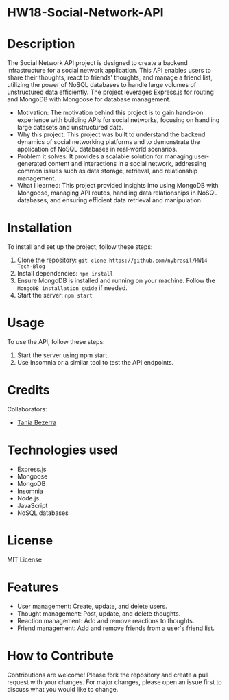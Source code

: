 # HW18-Social-Network-API

# Description

The Social Network API project is designed to create a backend infrastructure for a social network application. This API enables users to share their thoughts, react to friends' thoughts, and manage a friend list, utilizing the power of NoSQL databases to handle large volumes of unstructured data efficiently. The project leverages Express.js for routing and MongoDB with Mongoose for database management.

* Motivation: The motivation behind this project is to gain hands-on experience with building APIs for social networks, focusing on handling large datasets and unstructured data.
* Why this project: This project was built to understand the backend dynamics of social networking platforms and to demonstrate the application of NoSQL databases in real-world scenarios.
* Problem it solves: It provides a scalable solution for managing user-generated content and interactions in a social network, addressing common issues such as data storage, retrieval, and relationship management.
* What I learned: This project provided insights into using MongoDB with Mongoose, managing API routes, handling data relationships in NoSQL databases, and ensuring efficient data retrieval and manipulation.

# Installation

To install and set up the project, follow these steps:

1. Clone the repository: `git clone https://github.com/nybrasil/HW14-Tech-Blog`
2. Install dependencies: `npm install`
3. Ensure MongoDB is installed and running on your machine. Follow the `MongoDB installation guide` if needed.
4. Start the server: `npm start`

# Usage

To use the API, follow these steps:

1. Start the server using npm start.
2. Use Insomnia or a similar tool to test the API endpoints.

# Credits

Collaborators:

* [Tania Bezerra](https://github.com/nybrasil)

# Technologies used

* Express.js
* Mongoose
* MongoDB
* Insomnia
* Node.js
* JavaScript
* NoSQL databases

# License

MIT License

# Features

- User management: Create, update, and delete users.
- Thought management: Post, update, and delete thoughts.
- Reaction management: Add and remove reactions to thoughts.
- Friend management: Add and remove friends from a user's friend list.

# How to Contribute

Contributions are welcome! Please fork the repository and create a pull request with your changes. For major changes, please open an issue first to discuss what you would like to change.







